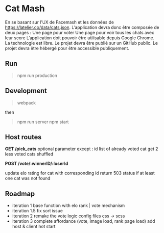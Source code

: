 # Cat Mash

En se basant sur l'UX de Facemash et les données de https://latelier.co/data/cats.json.
L'application devra donc être composée de deux pages :
Une page pour voter
Une page pour voir tous les chats avec leur score
L’application doit pouvoir être utilisable depuis Google Chrome.
La technologie est libre.
Le projet devra être publié sur un GitHub public.
Le projet devra être hébergé pour être accessible publiquement.

## Run

> npm run production

## Development
> webpack 

then 

> npm run server
> npm start


## Host routes

__GET /pick_cats__
 optional parameter except : id list of already voted cat
 get 2 less voted cats shuffled

 
__POST /vote/:winnerID/:loserId__

 update elo rating for cat with corresponding id
 return 503 status if at least one cat was not found
 
 
 ## Roadmap
 
 - iteration 1 
  base function with elo rank | vote mechanism
 - iteration 1.5
  fix sort issue 
 - iteration 2
  remake the vote logic
  config files
  css -> scss
 - iteration 3
  complete affordance (vote, image load, rank page load)
  add host & client hot start 